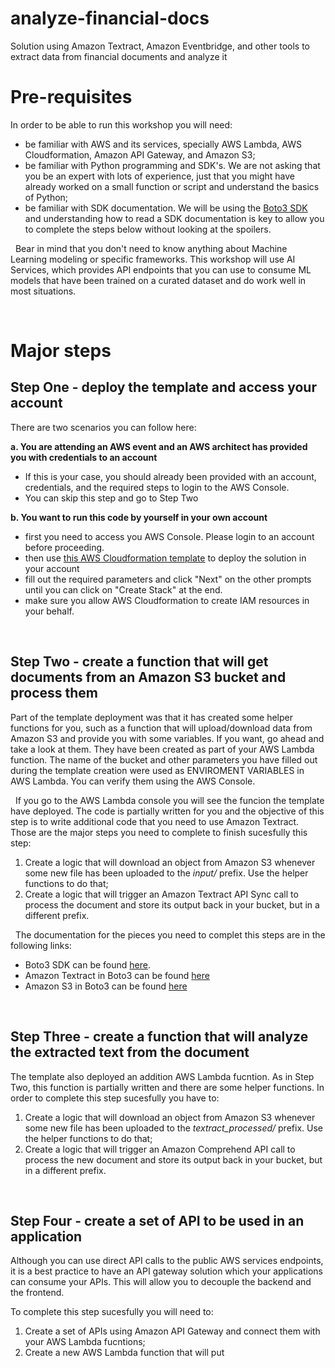 # analyze-financial-docs
Solution using Amazon Textract, Amazon Eventbridge, and other tools to extract data from financial documents and analyze it

# Pre-requisites
In order to be able to run this workshop you will need:
 * be familiar with AWS and its services, specially AWS Lambda, AWS Cloudformation, Amazon API Gateway, and Amazon S3;
 * be familiar with Python programming and SDK's. We are not asking that you be an expert with lots of experience, just that you might have already worked on a small function or script and understand the basics of Python;
 * be familiar with SDK documentation. We will be using the [Boto3 SDK](https://boto3.amazonaws.com/v1/documentation/api/latest/index.html) and understanding how to read a SDK documentation is key to allow you to complete the steps below without looking at the spoilers.

&nbsp;
Bear in mind that you don't need to know anything about Machine Learning modeling or specific frameworks. This workshop will use AI Services, which provides API endpoints that you can use to consume ML models that have been trained on a curated dataset and do work well in most situations.


&nbsp; 
# Major steps
## Step One - deploy the template and access your account
There are two scenarios you can follow here: 

 **a. You are attending an AWS event and an AWS architect has provided you with credentials to an account**
  * If this is your case, you should already been provided with an account, credentials, and the required steps to login to the AWS Console. 
  * You can skip this step and go to Step Two

 **b. You want to run this code by yourself in your own account**
  * first you need to access you AWS Console. Please login to an account before proceeding.
  * then use [this AWS Cloudformation template](https://) to deploy the solution in your account
  * fill out the required parameters and click "Next" on the other prompts until you can click on "Create Stack" at the end.
  * make sure you allow AWS Cloudformation to create IAM resources in your behalf.

&nbsp;
## Step Two - create a function that will get documents from an Amazon S3 bucket and process them
Part of the template deployment was that it has created some helper functions for you, such as a function that will upload/download data from Amazon S3 and provide you with some variables. If you want, go ahead and take a look at them. They have been created as part of your AWS Lambda function. The name of the bucket and other parameters you have filled out during the template creation were used as ENVIROMENT VARIABLES in AWS Lambda. You can verify them using the AWS Console.


&nbsp;
If you go to the AWS Lambda console you will see the funcion the template have deployed. The code is partially written for you and the objective of this step is to write additional code that you need to use Amazon Textract. Those are the major steps you need to complete to finish sucesfully this step:
 1. Create a logic that will download an object from Amazon S3 whenever some new file has been uploaded to the *input/* prefix. Use the helper functions to do that;
 2. Create a logic that will trigger an Amazon Textract API Sync call to process the document and store its output back in your bucket, but in a different prefix. 

&nbsp; 
The documentation for the pieces you need to complet this steps are in the following links: 
 * Boto3 SDK can be found [here](https://boto3.amazonaws.com/v1/documentation/api/latest/index.html).
 * Amazon Textract in Boto3 can be found [here](https://boto3.amazonaws.com/v1/documentation/api/latest/reference/services/textract.html#id6)
 * Amazon S3 in Boto3 can be found [here](https://boto3.amazonaws.com/v1/documentation/api/latest/reference/services/s3.html)

&nbsp; 
## Step Three - create a function that will analyze the extracted text from the document
The template also deployed an addition AWS Lambda fucntion. As in Step Two, this function is partially written and there are some helper functions. In order to complete this step sucesfully you have to:
 1. Create a logic that will download an object from Amazon S3 whenever some new file has been uploaded to the *textract_processed/* prefix. Use the helper functions to do that;
 2. Create a logic that will trigger an Amazon Comprehend API call to process the new document and store its output back in your bucket, but in a different prefix.

&nbsp;
## Step Four - create a set of API to be used in an application
Although you can use direct API calls to the public AWS services endpoints, it is a best practice to have an API gateway solution which your applications can consume your APIs. This will allow you to decouple the backend and the frontend.

To complete this step sucesfully you will need to:
 1. Create a set of APIs using Amazon API Gateway and connect them with your AWS Lambda fucntions;
 2. Create a new AWS Lambda function that will put 